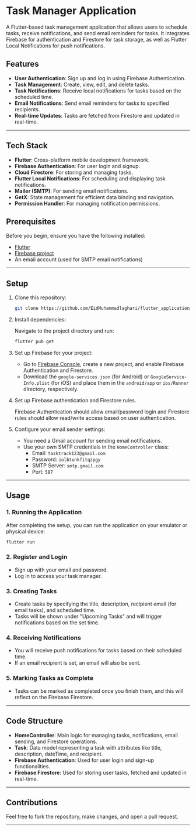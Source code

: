 # Task Manager Application

A Flutter-based task management application that allows users to schedule tasks, receive notifications, and send email reminders for tasks. It integrates Firebase for authentication and Firestore for task storage, as well as Flutter Local Notifications for push notifications.

## Features

- **User Authentication**: Sign up and log in using Firebase Authentication.
- **Task Management**: Create, view, edit, and delete tasks.
- **Task Notifications**: Receive local notifications for tasks based on the scheduled time.
- **Email Notifications**: Send email reminders for tasks to specified recipients.
- **Real-time Updates**: Tasks are fetched from Firestore and updated in real-time.

---

## Tech Stack

- **Flutter**: Cross-platform mobile development framework.
- **Firebase Authentication**: For user login and signup.
- **Cloud Firestore**: For storing and managing tasks.
- **Flutter Local Notifications**: For scheduling and displaying task notifications.
- **Mailer (SMTP)**: For sending email notifications.
- **GetX**: State management for efficient data binding and navigation.
- **Permission Handler**: For managing notification permissions.

## Prerequisites

Before you begin, ensure you have the following installed:

- [Flutter](https://flutter.dev/docs/get-started/install)
- [Firebase project](https://firebase.google.com/docs/flutter/setup)
- An email account (used for SMTP email notifications)

---

## Setup

1. Clone this repository:

   ```bash
   git clone https://github.com/EidMuhammadlaghari/flutter_application_1.git
   ```

2. Install dependencies:

   Navigate to the project directory and run:

   ```bash
   flutter pub get
   ```

3. Set up Firebase for your project:

   - Go to [Firebase Console](https://console.firebase.google.com/), create a new project, and enable Firebase Authentication and Firestore.
   - Download the `google-services.json` (for Android) or `GoogleService-Info.plist` (for iOS) and place them in the `android/app` or `ios/Runner` directory, respectively.

4. Set up Firebase authentication and Firestore rules.

   Firebase Authentication should allow email/password login and Firestore rules should allow read/write access based on user authentication.

5. Configure your email sender settings:
   
   - You need a Gmail account for sending email notifications. 
   - Use your own SMTP credentials in the `HomeController` class:
     - Email: `tasktrack123@gmail.com`
     - Password: `iolbtunkfitqzpgy`
     - SMTP Server: `smtp.gmail.com`
     - Port: `587`

---

## Usage

### 1. Running the Application

After completing the setup, you can run the application on your emulator or physical device:

```bash
flutter run
```

### 2. Register and Login

- Sign up with your email and password.
- Log in to access your task manager.

### 3. Creating Tasks

- Create tasks by specifying the title, description, recipient email (for email tasks), and scheduled time.
- Tasks will be shown under "Upcoming Tasks" and will trigger notifications based on the set time.

### 4. Receiving Notifications

- You will receive push notifications for tasks based on their scheduled time.
- If an email recipient is set, an email will also be sent.

### 5. Marking Tasks as Complete

- Tasks can be marked as completed once you finish them, and this will reflect on the Firebase Firestore.

---

## Code Structure

- **HomeController**: Main logic for managing tasks, notifications, email sending, and Firestore operations.
- **Task**: Data model representing a task with attributes like title, description, dateTime, and recipient.
- **Firebase Authentication**: Used for user login and sign-up functionalities.
- **Firebase Firestore**: Used for storing user tasks, fetched and updated in real-time.

---

## Contributions

Feel free to fork the repository, make changes, and open a pull request.

---
